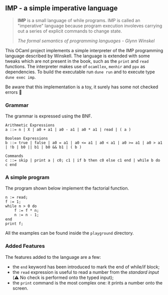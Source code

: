 ## IMP - a simple imperative language

> **IMP** is a small language of while programs. IMP is called an "imperative" language because program execution involeves carrying out a series of explicit commands to change state.
> 
> *The formal semantics of programming languages* - *Glynn Winskel*

This OCaml project implements a simple interpreter of the IMP programming language described by Winskell. The language is extended with some tweaks which are not present in the book, such as the `print` and `read` functions. The interpreter makes use of `ocamllex`, `menhir` and `ppx` as dependencies. To build the executable run `dune run` and to execute type `dune exec imp`.

Be aware that this implementation is a toy, it surely has some not checked errors 🙂

### Grammar

The grammar is expressed using the BNF.

```
Arithmetic Expressions
a ::= n | X | a0 + a1 | a0 - a1 | a0 * a1 | read | ( a )

Boolean Expressions
b ::= true | false | a0 = a1 | a0 <= a1 | a0 < a1 | a0 >= a1 | a0 > a1 | !b | b0 || b1 | b0 && b1 | ( b )

Commands
c ::= skip | print a | c0; c1 | if b then c0 else c1 end | while b do c end
```

### A simple program

The program shown below implement the factorial function.

```
n := read;
f := 1;
while n > 0 do
    f := f * n;
    n := n - 1;
end
print f;
```

All the examples can be found inside the `playground` directory.

### Added Features

The features added to the language are a few:
* the `end` keyword has been introduced to mark the end of while/if block;
* the `read` expression is useful to read a number from the *standard input* (⚠️ No check is performed onto the typed input); 
* the `print` command is the most complex one: it prints a number onto the screen.